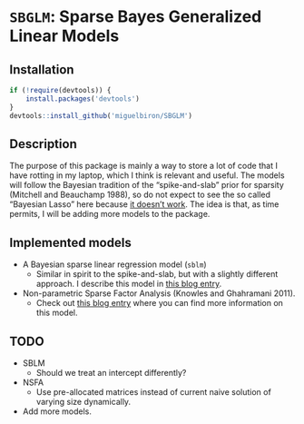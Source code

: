 # `SBGLM`: Sparse Bayes Generalized Linear Models

## Installation

``` r
if (!require(devtools)) {
    install.packages('devtools')
}
devtools::install_github('miguelbiron/SBGLM')
```

## Description

The purpose of this package is mainly a way to store a lot of code that I have rotting in my laptop, which I think is relevant and useful. The models will follow the Bayesian tradition of the “spike-and-slab” prior for sparsity (Mitchell and Beauchamp 1988), so do not expect to see the so called “Bayesian Lasso” here because [it doesn’t work](https://andrewgelman.com/2017/11/02/king-must-die/). The idea is that, as time permits, I will be adding more models to the package.

## Implemented models

- A Bayesian sparse linear regression model (`sblm`)
    - Similar in spirit to the spike-and-slab, but with a slightly different approach. I describe this model in [this blog entry](https://miguelbiron.github.io).
- Non-parametric Sparse Factor Analysis (Knowles and Ghahramani 2011).
    - Check out [this blog entry](https://miguelbiron.github.io/2018/12/20/sbglm-sparse-bayes-generalized-linear-models/) where you can find more information on this model.

## TODO

- SBLM
    - Should we treat an intercept differently?
- NSFA
    - Use pre-allocated matrices instead of current naive solution of varying size dynamically.
- Add more models.
